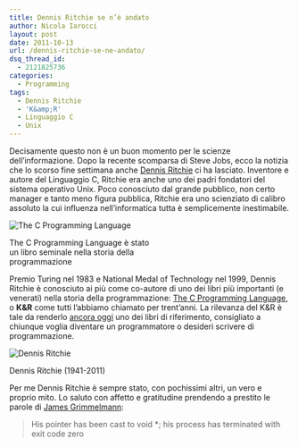 ```yaml
---
title: Dennis Ritchie se n’è andato
author: Nicola Iarocci
layout: post
date: 2011-10-13
url: /dennis-ritchie-se-ne-andato/
dsq_thread_id:
  - 2121825736
categories:
  - Programming
tags:
  - Dennis Ritchie
  - 'K&amp;R'
  - Linguaggio C
  - Unix
---
```

Decisamente questo non è un buon momento per le scienze dell&#8217;informazione. Dopo la recente scomparsa di Steve Jobs, ecco la notizia che lo scorso fine settimana anche <a title="Dennis Ritchie" href="http://en.wikipedia.org/wiki/Dennis_Ritchie" target="_blank">Dennis Ritchie</a> ci ha lasciato. Inventore e autore del Linguaggio C, Ritchie era anche uno dei padri fondatori del sistema operativo Unix. Poco conosciuto dal grande pubblico, non certo manager e tanto meno figura pubblica, Ritchie era uno scienziato di calibro assoluto la cui influenza nell&#8217;informatica tutta è semplicemente inestimabile.

<div id="attachment_3604" style="width: 270px" class="wp-caption aligncenter">
  <img class="size-full wp-image-3604" title="The C Programming Language" src="http://i0.wp.com/nicolaiarocci.com/wp-content/uploads/Kr_c_prog_lang.jpg?fit=260%2C343" alt="The C Programming Language" srcset="http://i0.wp.com/nicolaiarocci.com/wp-content/uploads/Kr_c_prog_lang.jpg?w=260 260w, http://i0.wp.com/nicolaiarocci.com/wp-content/uploads/Kr_c_prog_lang.jpg?resize=113%2C150 113w, http://i0.wp.com/nicolaiarocci.com/wp-content/uploads/Kr_c_prog_lang.jpg?resize=227%2C300 227w" sizes="(max-width: 260px) 100vw, 260px" data-recalc-dims="1" />
  
  <p class="wp-caption-text">
    The C Programming Language è stato un libro seminale nella storia della programmazione
  </p>
</div>

Premio Turing nel 1983 e National Medal of Technology nel 1999, Dennis Ritchie è conosciuto ai più come co-autore di uno dei libri più importanti (e venerati) nella storia della programmazione: <a title="Il Linguaggio C" href="http://it.wikipedia.org/wiki/Il_linguaggio_C" target="_blank">The C Programming Language</a>, o **K&R** come tutti l&#8217;abbiamo chiamato per trent&#8217;anni. La rilevanza del K&R è tale da renderlo <a title="Most Influential Books in Programming" href="http://stackoverflow.com/questions/1711/what-is-the-single-most-influential-book-every-programmer-should-read" target="_blank">ancora oggi</a> uno dei libri di riferimento, consigliato a chiunque voglia diventare un programmatore o desideri scrivere di programmazione.

<div id="attachment_3613" style="width: 230px" class="wp-caption aligncenter">
  <img class="size-full wp-image-3613" title="Dennis Ritchie" src="images/Dennis_Ritchie.jpg?fit=220%2C282" alt="Dennis Ritchie" srcset="http://i1.wp.com/nicolaiarocci.com/wp-content/uploads/Dennis_Ritchie.jpg?w=220 220w, http://i1.wp.com/nicolaiarocci.com/wp-content/uploads/Dennis_Ritchie.jpg?resize=117%2C150 117w" sizes="(max-width: 220px) 100vw, 220px" data-recalc-dims="1" />
  
  <p class="wp-caption-text">
    Dennis Ritchie (1941-2011)
  </p>
</div>

Per me Dennis Ritchie è sempre stato, con pochissimi altri, un vero e proprio mito. Lo saluto con affetto e gratitudine prendendo a prestito le parole di <a href="https://twitter.com/#!/sfmnemonic/status/124306785371824128" target="_blank">James Grimmelmann</a>:

> His pointer has been cast to void *; his process has terminated with exit code zero

&nbsp;
